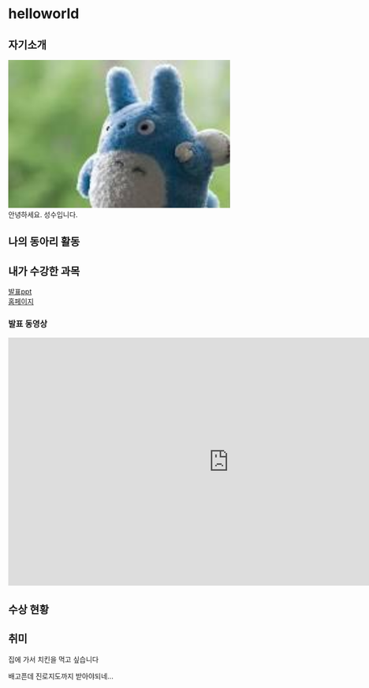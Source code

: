 # helloworld<br>
## 자기소개<br>

<img src="download.jpg" width="450px" height="300px"></img><br>
안녕하세요. 성수입니다.


## 나의 동아리 활동<br>

## 내가 수강한 과목<br>

[발표ppt](/presentation.pptx)<br>
[홈페이지](https://www.naver.com)

### 발표 동영상
<iframe width="894" height="503" src="https://www.youtube.com/embed/d-3cEQ1d1E4" title="[작업용 BGM] 상쾌한 기분으로 한가로이 하고 싶은 당신에게 | 서양 음악 Playlist - Songs to relieve stress - Morning Routine" frameborder="0" allow="accelerometer; autoplay; clipboard-write; encrypted-media; gyroscope; picture-in-picture; web-share" allowfullscreen></iframe><br>

## 수상 현황

## 취미

집에 가서 치킨을 먹고 싶습니다

배고픈데 진로지도까지 받아야되네...
